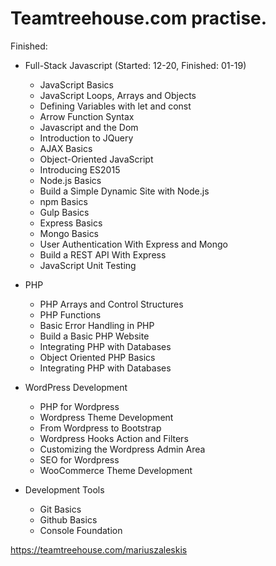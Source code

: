 # Teamtreehouse.com practise.

Finished:

* Full-Stack Javascript (Started: 12-20, Finished: 01-19)
	* JavaScript Basics
	* JavaScript Loops, Arrays and Objects
	* Defining Variables with let and const
	* Arrow Function Syntax
	* Javascript and the Dom
	* Introduction to JQuery
	* AJAX Basics
	* Object-Oriented JavaScript
	* Introducing ES2015
	* Node.js Basics
	* Build a Simple Dynamic Site with Node.js
	* npm Basics
	* Gulp Basics
	* Express Basics
	* Mongo Basics
	* User Authentication With Express and Mongo
	* Build a REST API With Express
	* JavaScript Unit Testing

* PHP
	* PHP Arrays and Control Structures
	* PHP Functions
	* Basic Error Handling in PHP
	* Build a Basic PHP Website
	* Integrating PHP with Databases
	* Object Oriented PHP Basics
	* Integrating PHP with Databases

* WordPress Development
	* PHP for Wordpress
	* Wordpress Theme Development
	* From Wordpress to Bootstrap
	* Wordpress Hooks Action and Filters
	* Customizing the Wordpress Admin Area
	* SEO for Wordpress
	* WooCommerce Theme Development

* Development Tools
	* Git Basics
	* Github Basics
	* Console Foundation

https://teamtreehouse.com/mariuszaleskis
